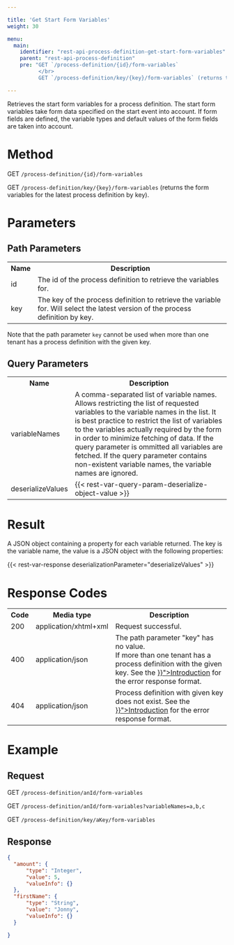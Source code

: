 ```yaml
---

title: 'Get Start Form Variables'
weight: 30

menu:
  main:
    identifier: "rest-api-process-definition-get-start-form-variables"
    parent: "rest-api-process-definition"
    pre: "GET `/process-definition/{id}/form-variables`
          </br>
          GET `/process-definition/key/{key}/form-variables` (returns the form variables for the latest process definition by key)."

---
```


Retrieves the start form variables for a process definition. The start form variables take form data specified on the start event into
account. If form fields are defined, the variable types and default values of the form fields are taken into account.

# Method

GET `/process-definition/{id}/form-variables`

GET `/process-definition/key/{key}/form-variables` (returns the form variables for the latest process definition by key).


# Parameters

## Path Parameters

<table class="table table-striped">
  <tr>
    <th>Name</th>
    <th>Description</th>
  </tr>
  <tr>
    <td>id</td>
    <td>The id of the process definition to retrieve the variables for.</td>
  </tr>
  <tr>
    <td>key</td>
    <td>The key of the process definition to retrieve the variable for. Will select the latest
version of the process definition by key.</td>
  </tr>
</table>

Note that the path parameter `key` cannot be used when more than one tenant has a process definition with the given key.

## Query Parameters

<table class="table table-striped">
  <tr>
    <th>Name</th>
    <th>Description</th>
  </tr>
  <tr>
    <td>variableNames</td>
    <td>A comma-separated list of variable names. Allows restricting the list of requested 
        variables to the variable names in the list. It is best practice to restrict the list of 
        variables to the variables actually required by the form in order to minimize fetching of
        data. If the query parameter is ommitted all variables are fetched. If the query parameter
        contains non-existent variable names, the variable names are ignored.</td>
  </tr>
  <tr>
    <td>deserializeValues</td>
    <td>
      {{< rest-var-query-param-deserialize-object-value >}}
    </td>
  </tr>
</table>

# Result

A JSON object containing a property for each variable returned. The key is the variable name, the
value is a JSON object with the following properties:

{{< rest-var-response deserializationParameter="deserializeValues" >}}

# Response Codes

<table class="table table-striped">
  <tr>
    <th>Code</th>
    <th>Media type</th>
    <th>Description</th>
  </tr>
  <tr>
    <td>200</td>
    <td>application/xhtml+xml</td>
    <td>Request successful.</td>
  </tr>
  <tr>
    <td>400</td>
    <td>application/json</td>
    <td>The path parameter "key" has no value.<br/>If more than one tenant has a process definition with the given key. See the <a href="{{< relref "reference/rest/overview/index.md#error-handling" >}}">Introduction</a> for the error response format.</td>
  </tr>
  <tr>
    <td>404</td>
    <td>application/json</td>
    <td>Process definition with given key does not exist. See the <a href="{{< relref "reference/rest/overview/index.md#error-handling" >}}">Introduction</a> for the error response format.</td>
  </tr>
</table>


# Example

## Request

GET `/process-definition/anId/form-variables`

GET `/process-definition/anId/form-variables?variableNames=a,b,c`

GET `/process-definition/key/aKey/form-variables`

## Response

```json
{
  "amount": {
      "type": "Integer",
      "value": 5,
      "valueInfo": {}
  },
  "firstName": {
      "type": "String",
      "value": "Jonny",
      "valueInfo": {}
  }

}
```
